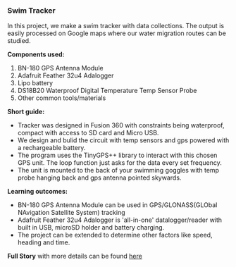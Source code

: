 ### Swim Tracker
In this project, we make a swim tracker with data collections. The output is easily processed on Google maps where our water migration routes can be studied.

**Components used:**
1. BN-180 GPS Antenna Module
2. Adafruit Feather 32u4 Adalogger
3. Lipo battery
4. DS18B20 Waterproof Digital Temperature Temp Sensor Probe
5. Other common tools/materials

**Short guide:**
* Tracker was designed in Fusion 360 with constraints being waterproof, compact with access to SD card and Micro USB.
* We design and bulid the circuit with temp sensors and gps powered with a rechargeable battery.
* The program uses the TinyGPS++ library to interact with this chosen GPS unit. The loop function just asks for the data every set frequency.
* The unit is mounted to the back of your swimming goggles with temp probe hanging back and gps antenna pointed skywards.

**Learning outcomes:**
* BN-180 GPS Antenna Module can be used in GPS/GLONASS(GLObal NAvigation Satellite System) tracking
* Adafruit Feather 32u4 Adalogger is 'all-in-one' datalogger/reader with built in USB, microSD holder and battery charging.
* The project can be extended to determine other factors like speed, heading and time.

**Full Story** with more details can be found [here](https://www.instructables.com/id/Swim-Tracker/)
